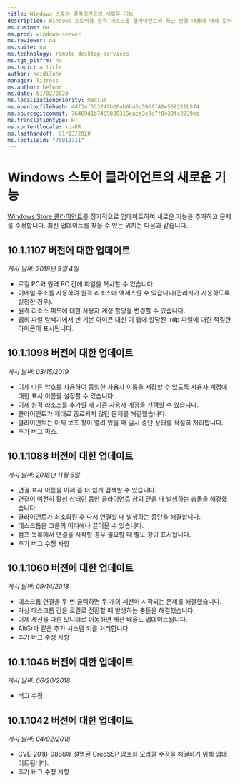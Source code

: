 ```yaml
---
title: Windows 스토어 클라이언트의 새로운 기능
description: Windows 스토어용 원격 데스크톱 클라이언트의 최근 변경 내용에 대해 알아봅니다.
ms.custom: na
ms.prod: windows-server
ms.reviewer: na
ms.suite: na
ms.technology: remote-desktop-services
ms.tgt_pltfrm: na
ms.topic: article
author: heidilohr
manager: lizross
ms.author: helohr
ms.date: 01/02/2020
ms.localizationpriority: medium
ms.openlocfilehash: 4df34f533742b26ab6ba5c596ff40e558221b574
ms.sourcegitcommit: 76469d1b7465800315eaca3e0c7f0438fc3939ed
ms.translationtype: HT
ms.contentlocale: ko-KR
ms.lasthandoff: 01/13/2020
ms.locfileid: "75919711"
---
```

# <a name="whats-new-in-the-windows-store-client"></a>Windows 스토어 클라이언트의 새로운 기능

[Windows Store 클라이언트](windows.md)를 정기적으로 업데이트하여 새로운 기능을 추가하고 문제를 수정합니다. 최신 업데이트를 찾을 수 있는 위치는 다음과 같습니다.

## <a name="updates-for-version-1011107"></a>10.1.1107 버전에 대한 업데이트

*게시 날짜: 2019년 9월 4일*

- 로컬 PC와 원격 PC 간에 파일을 복사할 수 있습니다.
- 이메일 주소를 사용하여 원격 리소스에 액세스할 수 있습니다(관리자가 사용하도록 설정한 경우).
- 원격 리소스 피드에 대한 사용자 계정 할당을 변경할 수 있습니다.
- 앱의 파일 탐색기에서 빈 기본 아이콘 대신 이 앱에 할당된 .rdp 파일에 대한 적절한 아이콘이 표시됩니다.

## <a name="updates-for-version-1011098"></a>10.1.1098 버전에 대한 업데이트

*게시 날짜: 03/15/2019*

- 이제 다른 암호를 사용하여 동일한 사용자 이름을 저장할 수 있도록 사용자 계정에 대한 표시 이름을 설정할 수 있습니다.
- 이제 원격 리소스를 추가할 때 기존 사용자 계정을 선택할 수 있습니다.
- 클라이언트가 제대로 종료되지 않던 문제를 해결했습니다.
- 클라이언트는 이제 보조 창이 열려 있을 때 일시 중단 상태를 적절히 처리합니다.
- 추가 버그 픽스.

## <a name="updates-for-version-1011088"></a>10.1.1088 버전에 대한 업데이트

*게시 날짜: 2018년 11월 6일*

- 연결 표시 이름을 이제 좀 더 쉽게 검색할 수 있습니다.
- 연결이 여전히 활성 상태인 동안 클라이언트 창의 닫을 때 발생하는 충돌을 해결했습니다.
- 클라이언트가 최소화된 후 다시 연결할 때 발생하는 중단을 해결합니다.
- 데스크톱을 그룹의 어디에나 끌어올 수 있습니다.
- 점프 목록에서 연결을 시작할 경우 필요할 때 별도 창이 표시됩니다.
- 추가 버그 수정 사항

## <a name="updates-for-version-1011060"></a>10.1.1060 버전에 대한 업데이트

*게시 날짜: 09/14/2018*

- 데스크톱 연결을 두 번 클릭하면 두 개의 세션이 시작되는 문제를 해결했습니다.
- 가상 데스크톱 간을 로컬로 전환할 때 발생하는 충돌을 해결했습니다.
- 이제 세션을 다른 모니터로 이동하면 세션 배율도 업데이트됩니다.
- AltGr과 같은 추가 시스템 키를 처리합니다.
- 추가 버그 수정 사항

## <a name="updates-for-version-1011046"></a>10.1.1046 버전에 대한 업데이트

*게시 날짜: 06/20/2018*

- 버그 수정.

## <a name="updates-for-version-1011042"></a>10.1.1042 버전에 대한 업데이트

*게시 날짜: 04/02/2018*

- CVE-2018-0886에 설명된 CredSSP 암호화 오라클 수정을 해결하기 위해 업데이트됩니다.
- 추가 버그 수정 사항
